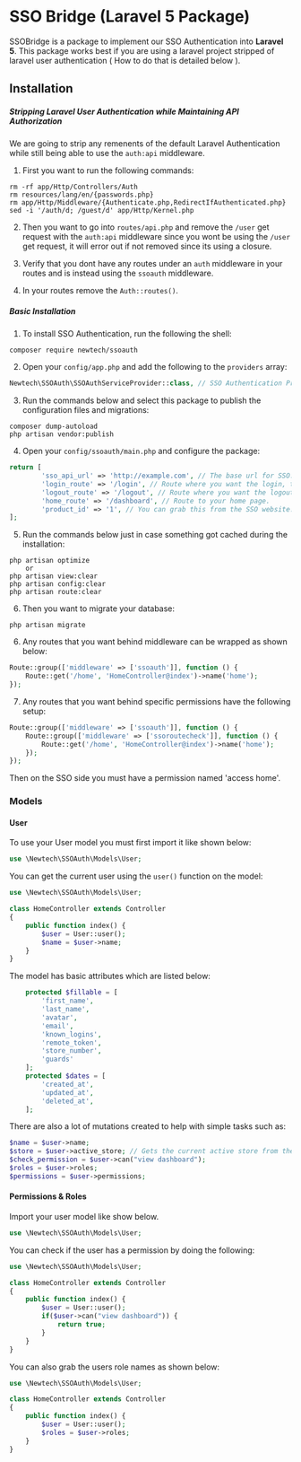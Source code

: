 # SSO Bridge (Laravel 5 Package)
SSOBridge is a package to implement our SSO Authentication into **Laravel 5**.
This package works best if you are using a laravel project stripped of laravel user authentication ( How to do that is detailed below ).

## Installation
##### Stripping Laravel User Authentication while Maintaining API Authorization
We are going to strip any remenents of the default Laravel Authentication while still being able to use the `auth:api` middleware.
1) First you want to run the following commands:
```shell
rm -rf app/Http/Controllers/Auth
rm resources/lang/en/{passwords.php}
rm app/Http/Middleware/{Authenticate.php,RedirectIfAuthenticated.php}
sed -i '/auth/d; /guest/d' app/Http/Kernel.php
```
2) Then you want to go into `routes/api.php` and remove the `/user` get request with the `auth:api` middleware since you wont be using the `/user` get request, it will error out if not removed since its using a closure.

3) Verify that you dont have any routes under an `auth` middleware in your routes and is instead using the `ssoauth` middleware.

2) In your routes remove the `Auth::routes()`.

##### Basic Installation
1) To install SSO Authentication, run the following the shell:

```shell
composer require newtech/ssoauth
```

2) Open your `config/app.php` and add the following to the `providers` array:

```php
Newtech\SSOAuth\SSOAuthServiceProvider::class, // SSO Authentication Provider
```

3) Run the commands below and select this package to publish the configuration files and migrations:

```shell
composer dump-autoload
php artisan vendor:publish
```

4) Open your `config/ssoauth/main.php` and configure the package:

```php
return [
        'sso_api_url' => 'http://example.com', // The base url for SSO.
        'login_route' => '/login', // Route where you want the login, the route is created by the package. (EX :: "/login")
        'logout_route' => '/logout', // Route where you want the logout, the route is created by the package. (EX :: "/logout")
        'home_route' => '/dashboard', // Route to your home page.
        'product_id' => '1', // You can grab this from the SSO website.
];
```

5) Run the commands below just in case something got cached during the installation:

```shell
php artisan optimize
    or
php artisan view:clear
php artisan config:clear
php artisan route:clear
```

6) Then you want to migrate your database:

```shell
php artisan migrate
```
6) Any routes that you want behind middleware can be wrapped as shown below:

```php
Route::group(['middleware' => ['ssoauth']], function () {
    Route::get('/home', 'HomeController@index')->name('home');
});
```

7) Any routes that you want behind specific permissions have the following setup:
```php
Route::group(['middleware' => ['ssoauth']], function () {
    Route::group(['middleware' => ['ssoroutecheck']], function () {
        Route::get('/home', 'HomeController@index')->name('home');
    });
});
```
Then on the SSO side you must have a permission named 'access home'.
### Models

#### User

To use your User model you must first import it like shown below:
```php
use \Newtech\SSOAuth\Models\User;
```
You can get the current user using the `user()` function on the model:
```php
use \Newtech\SSOAuth\Models\User;

class HomeController extends Controller
{
    public function index() {
        $user = User::user();
        $name = $user->name;
    } 
}
```
The model has basic attributes which are listed below:
```php
    protected $fillable = [
        'first_name', 
        'last_name', 
        'avatar', 
        'email', 
        'known_logins', 
        'remote_token', 
        'store_number', 
        'guards'
    ];
    protected $dates = [
        'created_at',
        'updated_at',
        'deleted_at',
    ];
```

There are also a lot of mutations created to help with simple tasks such as:
```php
$name = $user->name;
$store = $user->active_store; // Gets the current active store from the users permitted stores.
$check_permission = $user->can("view dashboard");
$roles = $user->roles;
$permissions = $user->permissions;
```

#### Permissions & Roles

Import your user model like show below.
```php
use \Newtech\SSOAuth\Models\User;
```
You can check if the user has a permission by doing the following:
```php
use \Newtech\SSOAuth\Models\User;

class HomeController extends Controller
{
    public function index() {
        $user = User::user();
        if($user->can("view dashboard")) {
            return true;
        }
    } 
}
```
You can also grab the users role names as shown below:
```php
use \Newtech\SSOAuth\Models\User;

class HomeController extends Controller
{
    public function index() {
        $user = User::user();
        $roles = $user->roles;
    } 
}
```
